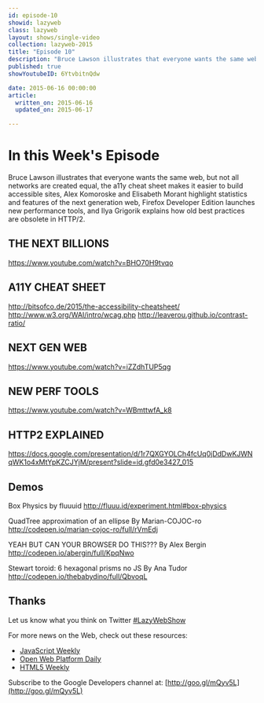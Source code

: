 ```yaml
---
id: episode-10
showid: lazyweb
class: lazyweb
layout: shows/single-video
collection: lazyweb-2015
title: "Episode 10"
description: "Bruce Lawson illustrates that everyone wants the same web, but not all networks are created equal, the a11y cheat sheet makes it easier to build accessible sites, Alex Komoroske and Elisabeth Morant highlight statistics and features of the next generation web, Firefox Developer Edition launches new performance tools, and Ilya Grigorik explains how old best practices are obsolete in HTTP/2."
published: true
showYoutubeID: 6YtvbitnQdw

date: 2015-06-16 00:00:00
article:
  written_on: 2015-06-16
  updated_on: 2015-06-17

---
```


# In this Week's Episode

Bruce Lawson illustrates that everyone wants the same web, but not all networks
are created equal, the a11y cheat sheet makes it easier to build accessible
sites, Alex Komoroske and Elisabeth Morant highlight statistics and features of
the next generation web, Firefox Developer Edition launches new performance
tools, and Ilya Grigorik explains how old best practices are obsolete in HTTP/2.


## THE NEXT BILLIONS
<https://www.youtube.com/watch?v=BHO70H9tvqo>

## A11Y CHEAT SHEET
<http://bitsofco.de/2015/the-accessibility-cheatsheet/>
<http://www.w3.org/WAI/intro/wcag.php>
<http://leaverou.github.io/contrast-ratio/>

## NEXT GEN WEB
<https://www.youtube.com/watch?v=iZZdhTUP5qg>

## NEW PERF TOOLS
<https://www.youtube.com/watch?v=WBmttwfA_k8>

## HTTP2 EXPLAINED
<https://docs.google.com/presentation/d/1r7QXGYOLCh4fcUq0jDdDwKJWNqWK1o4xMtYpKZCJYjM/present?slide=id.gfd0e3427_015>

## Demos

Box Physics by fluuuid
<http://fluuu.id/experiment.html#box-physics>

QuadTree approximation of an ellipse By Marian-COJOC-ro
<http://codepen.io/marian-cojoc-ro/full/rVmEdj>

YEAH BUT CAN YOUR BROWSER DO THIS??? By Alex Bergin
<http://codepen.io/abergin/full/KpqNwo>

Stewart toroid: 6 hexagonal prisms no JS By Ana Tudor
<http://codepen.io/thebabydino/full/QbvoqL>

## Thanks

Let us know what you think on Twitter [#LazyWebShow](https://twitter.com/search?q=%23lazywebshow)

For more news on the Web, check out these resources:
- [JavaScript Weekly](http://javascriptweekly.com/)
- [Open Web Platform Daily](http://webplatformdaily.org/)
- [HTML5 Weekly](http://html5weekly.com/)

Subscribe to the Google Developers channel at: [http://goo.gl/mQyv5L](http://goo.gl/mQyv5L)
